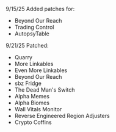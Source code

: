 9/15/25 
Added patches for:

- Beyond Our Reach
- Trading Control
- AutopsyTable

9/21/25
Patched:

- Quarry
- More Linkables
- Even More Linkables
- Beyond Our Reach
- sbz Fridge
- The Dead Man's Switch
- Alpha Memes
- Alpha Biomes
- Wall Vitals Monitor
- Reverse Engineered Region Adjusters
- Crypto Coffins
